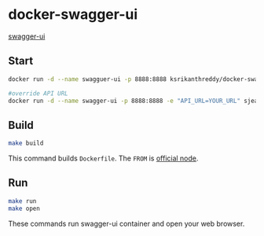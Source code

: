 # docker-swagger-ui

[swagger-ui](https://github.com/swagger-api/swagger-ui)

## Start

```sh
docker run -d --name swagguer-ui -p 8888:8888 ksrikanthreddy/docker-swagger-ui

#override API URL
docker run -d --name swagger-ui -p 8888:8888 -e "API_URL=YOUR_URL" sjeandeaux/docker-swagger-ui
```

## Build

```sh
make build
```

This command builds `Dockerfile`. The `FROM` is [official node](https://registry.hub.docker.com/_/node/).

## Run

```sh
make run
make open
```

These commands run swagger-ui container and open your web browser.

